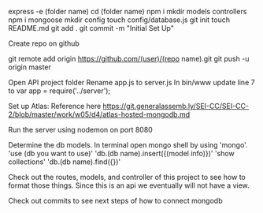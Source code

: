 express -e (folder name)
cd (folder name)
npm i
mkdir models controllers
npm i mongoose
mkdir config
touch config/database.js
git init
touch README.md
git add .
git commit -m "Initial Set Up"

Create repo on github

git remote add origin https://github.com/(user)/(repo name).git
git push -u origin master

Open API project folder
Rename app.js to server.js
In bin/www update line 7 to var app = require('../server');

Set up Atlas: Reference here
https://git.generalassemb.ly/SEI-CC/SEI-CC-2/blob/master/work/w05/d4/atlas-hosted-mongodb.md

Run the server using nodemon on port 8080

Determine the db models. In terminal open mongo shell by using 'mongo'.
'use (db you want to use)'
'db.(db name).insert({(model info)})'
'show collections'
'db.(db name).find({})'

Check out the routes, models, and controller of this project to see how to format those things. Since this is an api we eventually will not have a view.

Check out commits to see next steps of how to connect mongodb